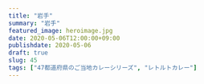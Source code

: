 ```yaml
---
title: "岩手"
summary: "岩手"
featured_image: heroimage.jpg
date: 2020-05-06T12:00:00+09:00
publishdate: 2020-05-06
draft: true
slug: 45
tags: ["47都道府県のご当地カレーシリーズ", "レトルトカレー"]
---
```


